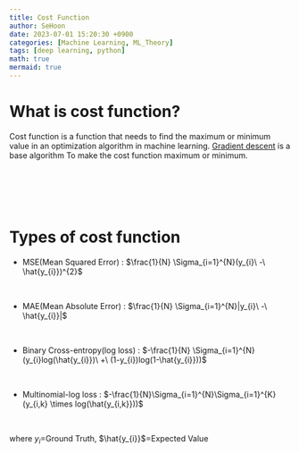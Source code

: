 ```yaml
---
title: Cost Function
author: SeHoon
date: 2023-07-01 15:20:30 +0900
categories: [Machine Learning, ML_Theory]
tags: [deep learning, python]
math: true
mermaid: true
---
```


# What is cost function?

Cost function is a function that needs to find the maximum or minimum value in an optimization algorithm in machine learning. [Gradient descent](https://csh970605.github.io/posts/Gradient_Descent/) is a base algorithm To make the cost function maximum or minimum.

<br><br><br><br>

# Types of cost function


+ MSE(Mean Squared Error) : $\frac{1}{N} \Sigma_{i=1}^{N}(y_{i}\ -\ \hat{y_{i}})^{2}$
<br>

+ MAE(Mean Absolute Error) : $\frac{1}{N} \Sigma_{i=1}^{N}|y_{i}\ -\ \hat{y_{i}}|$
<br>

+ Binary Cross-entropy(log loss) : $-\frac{1}{N} \Sigma_{i=1}^{N}(y_{i}log(\hat{y_{i}})\ +\ (1-y_{i})log(1-\hat{y_{i}}))$
<br>

+ Multinomial-log loss : $-\frac{1}{N}\Sigma_{i=1}^{N}\Sigma_{i=1}^{K}(y_{i,k} \times log(\hat{y_{i,k}}))$
<br>

where $y_{i}$=Ground Truth, $\hat{y_{i}}$=Expected Value